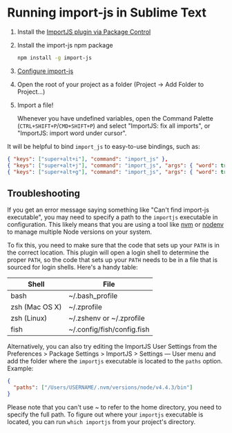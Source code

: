 # Running import-js in Sublime Text

1. Install the [ImportJS plugin via Package
   Control](https://packagecontrol.io/packages/ImportJS)

2. Install the import-js npm package

   ```sh
   npm install -g import-js
   ```

3. [Configure import-js](README.md#configuration)

4. Open the root of your project as a folder (Project -> Add Folder to Project…)

5. Import a file!

   Whenever you have undefined variables, open the Command Palette
   (`CTRL+SHIFT+P`/`CMD+SHIFT+P`) and select "ImportJS: fix all imports", or
   "ImportJS: import word under cursor".

It will be helpful to bind `import_js` to easy-to-use bindings, such as:

```json
{ "keys": ["super+alt+i"], "command": "import_js" },
{ "keys": ["super+alt+j"], "command": "import_js", "args": { "word": true } },
{ "keys": ["super+alt+g"], "command": "import_js", "args": { "word": true, "goto": true } },
```

## Troubleshooting

If you get an error message saying something like "Can't find import-js
executable", you may need to specify a path to the `importjs` executable in
configuration. This likely means that you are using a tool like
[nvm](http://nvm.sh) or [nodenv](https://github.com/nodenv/nodenv) to manage
multiple Node versions on your system.

To fix this, you need to make sure that the code that sets up your `PATH` is in
the correct location. This plugin will open a login shell to determine the
proper `PATH`, so the code that sets up your `PATH` needs to be in a file that
is sourced for login shells. Here's a handy table:

Shell          | File
---------------|---------------------------
bash           | ~/.bash_profile
zsh (Mac OS X) | ~/.zprofile
zsh (Linux)    | ~/.zshenv or ~/.zprofile
fish           | ~/.config/fish/config.fish

Alternatively, you can also try editing the ImportJS User Settings from the
Preferences > Package Settings > ImportJS > Settings — User menu and add the folder where the `importjs` executable is located to the `paths` option. Example:

```json
{
  "paths": ["/Users/USERNAME/.nvm/versions/node/v4.4.3/bin"]
}
```

Please note that you can't use ~ to refer to the home directory, you need to
specify the full path. To figure out where your `importjs` executable is
located, you can run `which importjs` from your project's directory.
